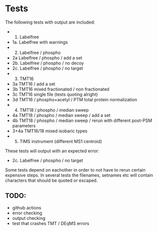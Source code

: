# Tests

The following tests with output are included:

- 1. Labelfree
- 1a. Labelfree with warnings
- 2. Labelfree / phospho
- 2a Labelfree / phospho / add a set
- 2b. Labelfree / phospho / no decoy
- 2c. Labelfree / phospho / no target
- 3. TMT16
- 3a TMT16 / add a set
- 3b TMT16 mixed fractionated / non fractionated
- 3c TMT16 single file (tests quoting alright)
- 3d TMT16 / phospho+acetyl / PTM total protein normalization
- 4. TMT18 / phospho / median sweep
- 4a TMT18 / phospho / median sweep / add a set
- 4b TMT18 / phospho / median sweep / rerun with different post-PSM parameters
- 3+4a TMT16/18 mixed isobaric types
- 5. TIMS instrument (different MS1 centroid)

These tests will output with an expected error:
- 2c. Labelfree / phospho / no target

Some tests depend on eachother in order to not have to rerun certain expensive steps. In several tests the filenames, setnames etc will contain characters that should be quoted or escaped.

## TODO:
- github actions
- error checking
- output checking
- test that crashes TMT / DEqMS errors
